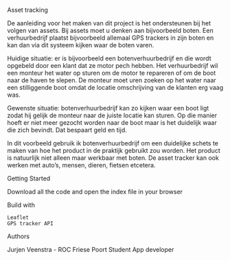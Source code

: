 Asset tracking

De aanleiding voor het maken van dit project is het ondersteunen bij het volgen van assets. Bij assets moet u denken aan bijvoorbeeld boten. Een verhuurbedrijf plaatst bijvoorbeeld allemaal GPS trackers in zijn boten en kan dan via dit systeem kijken waar de boten varen.
 
Huidige situatie: er is bijvoorbeeld een botenverhuurbedrijf en die wordt opgebeld door een klant dat ze motor pech hebben. Het verhuurbedrijf wil een monteur het water op sturen om de motor te repareren of om de boot naar de haven te slepen. De monteur moet uren zoeken op het water naar een stilliggende boot omdat de locatie omschrijving van de klanten erg vaag was.
 
Gewenste situatie: botenverhuurbedrijf kan zo kijken waar een boot ligt zodat hij gelijk de monteur naar de juiste locatie kan sturen. Op die manier hoeft er niet meer gezocht worden naar de boot maar is het duidelijk waar die zich bevindt. Dat bespaart geld en tijd.

In dit voorbeeld gebruik ik botenverhuurbedrijf om een duidelijke schets te maken van hoe het product in de praktijk gebruikt zou worden. Het product is natuurlijk niet alleen maar werkbaar met boten. De asset tracker kan ook werken met auto’s, mensen, dieren, fietsen etcetera. 


Getting Started

Download all the code and open the index file in your browser


Build with

    Leaflet
    GPS tracker API
Authors

   Jurjen Veenstra - ROC Friese Poort Student App developer